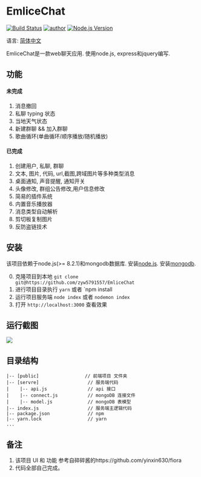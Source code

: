 # **EmliceChat**

[![Build Status](https://travis-ci.org/yinxin630/fiora.svg?branch=master)](https://travis-ci.org/yinxin630/fiora)
[![author](https://img.shields.io/badge/author-Emlice-blue.svg)](http://suisuijiang.com)
[![Node.js Version](https://img.shields.io/badge/node.js-8.2.1-blue.svg)](http://nodejs.org/download)

语言: [简体中文](REMEAD.md)

EmliceChat是一款web聊天应用. 使用node.js, express和jquery编写.

## 功能

#### 未完成
1. 消息撤回
2. 私聊 typing 状态
3. 当地天气状态
4. 新建群聊 && 加入群聊
5. 歌曲循环(单曲循环/顺序播放/随机播放)


#### 已完成

1. 创建用户, 私聊, 群聊
2. 文本, 图片, 代码, url,截图,跨域图片等多种类型消息
3. 桌面通知, 声音提醒, 通知开关
4. 头像修改, 群组公告修改,用户信息修改
5. 简易的插件系统
6. 内置音乐播放器
7. 消息类型自动解析
8. 剪切板复制图片
9. 反防盗链技术

## 安装

该项目依赖于node.js(>= 8.2.1)和mongodb数据库. 安装[node.js](https://npm.taobao.org/mirrors/node). 安装[mongodb](https://docs.mongodb.com/manual/installation/).

0. 克隆项目到本地
      `git clone git@https://github.com/zyw5791557/EmliceChat`
1. 进行项目目录执行
  `yarn` 或者 `npm install
2. 运行项目服务端
  `node index` 或者 `nodemon index`
3. 打开 `http://localhost:3000` 查看效果

## 运行截图

![](screenshot_01.png)

## 目录结构

    |-- [public]                 // 前端项目 文件夹
    |-- [servre]                  // 服务端代码
    |    |-- api.js               // api 接口
    |    |-- connect.js           // mongoDB 连接文件
    |    |-- model.js             // mongoDB 表模型
    |-- index.js                  // 服务端主逻辑代码
    |-- package.json              // npm
    |-- yarn.lock                 // yarn
    ...

## 备注

1. 该项目 UI 和 功能 参考自碎碎酱的https://github.com/yinxin630/fiora 
2. 代码全部自己完成。